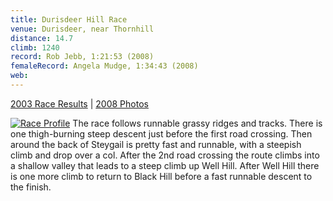 ```yaml
---
title: Durisdeer Hill Race
venue: Durisdeer, near Thornhill
distance: 14.7
climb: 1240
record: Rob Jebb, 1:21:53 (2008)
femaleRecord: Angela Mudge, 1:34:43 (2008)
web: 
---
```

[2003 Race Results](http://chris-upson.com/results/2003/Durisdeer2003.htm) | [2008 Photos](http://flickr.com/photos/scottishhillrunners/sets/72157605622055693/)

[![Race Profile](http://chris-upson.com/raceprofiles/DurisdeerProfile_tn.jpg)](http://chris-upson.com/raceprofiles/DurisdeerProfile.jpg) The race follows runnable grassy ridges and tracks. There is one thigh-burning steep descent just before the first road crossing. Then around the back of Steygail is pretty fast and runnable, with a steepish climb and drop over a col. After the 2nd road crossing the route climbs into a shallow valley that leads to a steep climb up Well Hill. After Well Hill there is one more climb to return to Black Hill before a fast runnable descent to the finish.